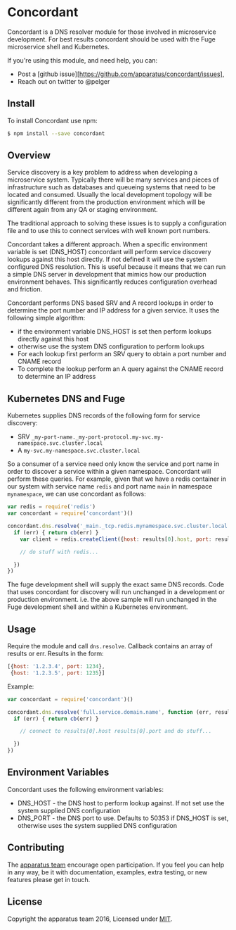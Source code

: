 # Concordant
Concordant is a DNS resolver module for those involved in microservice development. For best results concordant should be used with the Fuge microservice shell and Kubernetes.

If you're using this module, and need help, you can:

- Post a [github issue][https://github.com/apparatus/concordant/issues],
- Reach out on twitter to @pelger

## Install
To install Concordant use npm:

```sh
$ npm install --save concordant
```

## Overview
Service discovery is a key problem to address when developing a microservice system. Typically there will be many services and pieces of infrastructure such as databases and queueing systems that need to be located and consumed. Usually the local development topology will be significantly different from the production environment which will be different again from any QA or staging environment.

The traditional approach to solving these issues is to supply a configuration file and to use this to connect services with well known port numbers.

Concordant takes a different approach. When a specific environment variable is set (DNS_HOST) concordant will perform service discovery lookups against this host directly. If not defined it will use the system configured DNS resolution. This is useful because it means that we can run a simple DNS server in development that mimics how our production environment behaves. This significantly reduces configuration overhead and friction.

Concordant performs DNS based SRV and A record lookups in order to determine the port number and IP address for a given service. It uses the following simple algorithm:

* if the environment variable DNS_HOST is set then perform lookups directly against this host
* otherwise use the system DNS configuration to perform lookups
* For each lookup first perform an SRV query to obtain a port number and CNAME record
* To complete the lookup perform an A query against the CNAME record to determine an IP address

## Kubernetes DNS and Fuge
Kubernetes supplies DNS records of the following form for service discovery:

* SRV `_my-port-name._my-port-protocol.my-svc.my-namespace.svc.cluster.local`
* A `my-svc.my-namespace.svc.cluster.local`

So a consumer of a service need only know the service and port name in order to discover a service within a given namespace. Concordant will perform these queries. For example, given that we have a redis container in our system with service name `redis` and port name `main` in namespace `mynamespace`, we can use concordant as follows:

```javascript
var redis = require('redis')
var concordant = require('concordant')()

concordant.dns.resolve('_main._tcp.redis.mynamespace.svc.cluster.local', function (err, results) {
  if (err) { return cb(err) }
    var client = redis.createClient({host: results[0].host, port: results[0].port})    

    // do stuff with redis...

  })
})
```

The fuge development shell will supply the exact same DNS records. Code that uses concordant for discovery will run unchanged in a development or production environment. i.e. the above sample will run unchanged in the Fuge development shell and within a Kubernetes environment.

## Usage
Require the module and call `dns.resolve`. Callback contains an array of results or err. Results in the form:

```javascript
[{host: '1.2.3.4', port: 1234},
 {host: '1.2.3.5', port: 1235}]
```

Example:

```javascript
var concordant = require('concordant')()

concordant.dns.resolve('full.service.domain.name', function (err, results) {
  if (err) { return cb(err) }

    // connect to results[0].host results[0].port and do stuff...

  })
})
```

## Environment Variables
Concordant uses the following environment variables:

* DNS_HOST - the DNS host to perform lookup against. If not set use the system supplied DNS configuration
* DNS_PORT - the DNS port to use. Defaults to 50353 if DNS_HOST is set, otherwise uses the system supplied DNS configuration


## Contributing
The [apparatus team][] encourage open participation. If you feel you can help in any way, be it with
documentation, examples, extra testing, or new features please get in touch.

## License
Copyright the apparatus team 2016, Licensed under [MIT][].

[MIT]: ./LICENSE
[github issue]: https://github.com/apparatus/concordant/issues/new
[apparatus team]: https://github.com/apparatus

